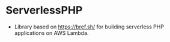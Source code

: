 # ServerlessPHP
* Library based on https://bref.sh/ for building serverless PHP applications on AWS Lambda.
